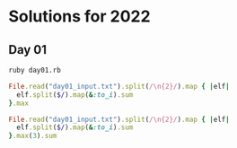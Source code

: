 # Solutions for 2022

## Day 01

```bash
ruby day01.rb
```

```ruby
File.read("day01_input.txt").split(/\n{2}/).map { |elf|
  elf.split($/).map(&:to_i).sum
}.max
```

```ruby
File.read("day01_input.txt").split(/\n{2}/).map { |elf|
  elf.split($/).map(&:to_i).sum
}.max(3).sum
```
